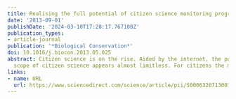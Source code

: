 ```yaml
---
title: Realising the full potential of citizen science monitoring programs
date: '2013-09-01'
publishDate: '2024-03-10T17:28:17.767108Z'
publication_types:
- article-journal
publication: '*Biological Conservation*'
doi: 10.1016/j.biocon.2013.05.025
abstract: Citizen science is on the rise. Aided by the internet, the popularity and
  scope of citizen science appears almost limitless. For citizens the motivati…
links:
- name: URL
  url: https://www.sciencedirect.com/science/article/pii/S0006320713001754
---
```

